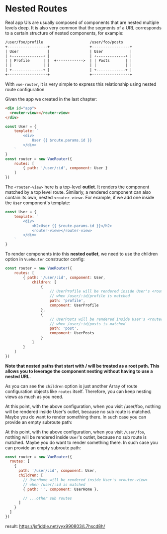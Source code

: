 # Nested Routes

Real app UIs are usually composed of components that are nested multiple levels deep. It is also very common that the segments of a URL corresponds to a certain structure of nested components, for example:

```html
/user/foo/profile                     /user/foo/posts
+------------------+                  +-----------------+
| User             |                  | User            |
| +--------------+ |                  | +-------------+ |
| | Profile      | |  +------------>  | | Posts       | |
| |              | |                  | |             | |
| +--------------+ |                  | +-------------+ |
+------------------+                  +-----------------+
```

With `vue-router`, it is very simple to express this relationship using nested route configuration

Given the app we created in the last chapter:

```html
<div id="app">
  <router-view></router-view>
</div>
```

```js
const User = {
    template: `
        <div>
            User {{ $route.params.id }}
        </div>
    `
}
const router = new VueRouter({
    routes: [
        { path: '/user/:id', component: User }
    ]
})
```

The `<router-view>` here is a top-level **outlet**. It renders the component matched by a top level route. Similarly, a rendered component can also contain its own, nested `<router-view>`. For example, if we add one inside the `User` component's template:

```js
const User = {
    template: `
        <div>
            <h2>User {{ $route.params.id }}</h2>
            <router-view></router-view>
        </div>
    `
}
```

To render components into this **nested outlet**, we need to use the children option in `VueRouter` constructor config:

```js
const router = new VueRouter({
    routes: [
        { path: '/user/:id', component: User,
            children: [
                {
                    // UserProfile will be rendered inside User's <router-view>
                    // when /user/:id/profile is matched
                    path: 'profile',
                    component: UserProfile
                },
                {
                    // UserPosts will be rendered inside User's <router-view>
                    // when /user/:id/posts is matched
                    path: 'post',
                    component: UserPosts
                }
            ]
        }
    ]
})
```

**Note that nested paths that start with / will be treated as a root path. This allows you to leverage the component nesting without having to use a nested URL.**

As you can see the `children` option is just another Array of route configuration objects like `routes` itself. Therefore, you can keep nesting views as much as you need.

At this point, with the above configuration, when you visit /user/foo, nothing will be rendered inside User's outlet, because no sub route is matched. Maybe you do want to render something there. In such case you can provide an empty subroute path:

At this point, with the above configuration, when you visit `/user/foo`, nothing will be rendered inside `User`'s outlet, because no sub route is matched. Maybe you do want to render something there. In such case you can provide an empty subroute path:

```js
const router = new VueRouter({
  routes: [
    {
      path: '/user/:id', component: User,
      children: [
        // UserHome will be rendered inside User's <router-view>
        // when /user/:id is matched
        { path: '', component: UserHome },

        // ...other sub routes
      ]
    }
  ]
})
```

result: <https://jsfiddle.net/yyx990803/L7hscd8h/>
